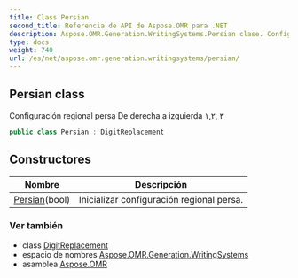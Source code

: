 ```yaml
---
title: Class Persian
second_title: Referencia de API de Aspose.OMR para .NET
description: Aspose.OMR.Generation.WritingSystems.Persian clase. Configuración regional persa De derecha a izquierda ١۲ ۳
type: docs
weight: 740
url: /es/net/aspose.omr.generation.writingsystems/persian/
---
```

## Persian class

Configuración regional persa De derecha a izquierda ١,۲, ۳

```csharp
public class Persian : DigitReplacement
```

## Constructores

| Nombre | Descripción |
| --- | --- |
| [Persian](persian/)(bool) | Inicializar configuración regional persa. |

### Ver también

* class [DigitReplacement](../digitreplacement/)
* espacio de nombres [Aspose.OMR.Generation.WritingSystems](../../aspose.omr.generation.writingsystems/)
* asamblea [Aspose.OMR](../../)


